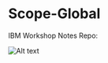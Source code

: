 # Scope-Global

IBM Workshop Notes Repo:

![Alt text](https://drive.google.com/file/d/1SUSTA6SmHLcvThqk_8pXlg63nfE7tv-q/view?usp=sharing)

<img >